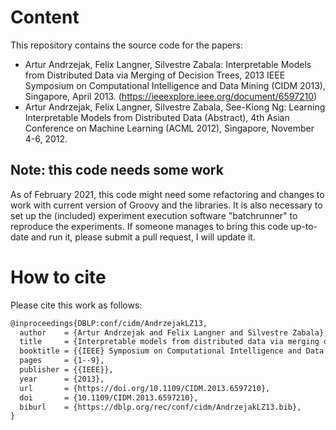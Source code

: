 # Content
This repository contains the source code for the papers:
 + Artur Andrzejak, Felix Langner, Silvestre Zabala: Interpretable Models from Distributed Data via Merging of Decision Trees, 2013 IEEE Symposium on Computational Intelligence and Data Mining (CIDM 2013), Singapore, April 2013. (https://ieeexplore.ieee.org/document/6597210)
 + Artur Andrzejak, Felix Langner, Silvestre Zabala, See-Kiong Ng: Learning Interpretable Models from Distributed Data (Abstract), 4th Asian Conference on Machine Learning (ACML 2012), Singapore, November 4-6, 2012. 

## Note: this code needs some work
As of February 2021, this code might need some refactoring and changes to work with current version of Groovy and the libraries. It is also necessary to set up the (included) experiment execution software "batchrunner" to reproduce the experiments. If someone manages to bring this code up-to-date and run it, please submit a pull request, I will update it.

# How to cite
Please cite this work as follows:
```latex
@inproceedings{DBLP:conf/cidm/AndrzejakLZ13,
  author    = {Artur Andrzejak and Felix Langner and Silvestre Zabala},
  title     = {Interpretable models from distributed data via merging of decision trees},
  booktitle = {{IEEE} Symposium on Computational Intelligence and Data Mining, {CIDM} 2013, Singapore, 16-19 April, 2013},
  pages     = {1--9},
  publisher = {{IEEE}},
  year      = {2013},
  url       = {https://doi.org/10.1109/CIDM.2013.6597210},
  doi       = {10.1109/CIDM.2013.6597210},
  biburl    = {https://dblp.org/rec/conf/cidm/AndrzejakLZ13.bib},
}
```
